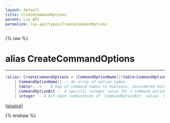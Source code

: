```yaml
---
layout: default
title: CreateCommandOptions
parent: Lua API
permalink: lua-api/types/CreateCommandOptions
---
```


{% raw %}

# alias CreateCommandOptions
---



```lua
(alias) CreateCommandOptions = (CommandOptionName[]|table<CommandOptionName,boolean>|CommandOptionBit|integer)
    | CommandOptionName[] -- An array of option names.
    | table<...> -- A map of command names to booleans, considered held when `true`.
    | CommandOptionBit -- A specific integer value for a command option.
    | integer -- A bit mask combination of `CommandOptionBit` values. Pass `0` for no options.

```




[<a href="https://github.com/rhys-vdw/RecoilEngine/blob/39a0440f8b3d03a340a3db9cfeb2e589c3e7d595/rts/Lua/LuaUtils.cpp#L999-L1005" target="_blank">source</a>]


{% endraw %}